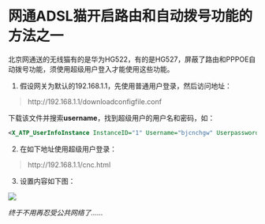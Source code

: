 # 网通ADSL猫开启路由和自动拨号功能的方法之一

北京网通送的无线猫有的是华为HG522，有的是HG527，屏蔽了路由和PPPOE自动拨号功能，须使用超级用户登入才能使用这些功能。

1. 假设网关为默认的192.168.1.1，先使用普通用户登录，然后访问地址：

<blockquote>
http://192.168.1.1/downloadconfigfile.conf
</blockquote>

下载该文件并搜索<strong>username</strong>，找到超级用户的用户名和密码，如：

```xml
<X_ATP_UserInfoInstance InstanceID="1" Username="bjcnchgw" Userpassword="bjcnchgw27852654" Userlevel="2" Busy="0" LoginIP=""/>
```

2. 在如下地址使用超级用户登录：

<blockquote>
http://192.168.1.1/cnc.html
</blockquote>

3. 设置内容如下图：

<a href="http://picasaweb.google.com/lh/photo/MwzSxgWShGMJmYJdSQRw8w?feat=embedwebsite"><img src="http://lh6.ggpht.com/_ceUJ_lBTHzc/TDAy1kazOFI/AAAAAAAABa8/jRmlkSC4MaM/s400/32144754dc04625b375cf1d83f3587fc.media.812x604.png" /></a>

<em>终于不用再忍受公共网络了……</em>

